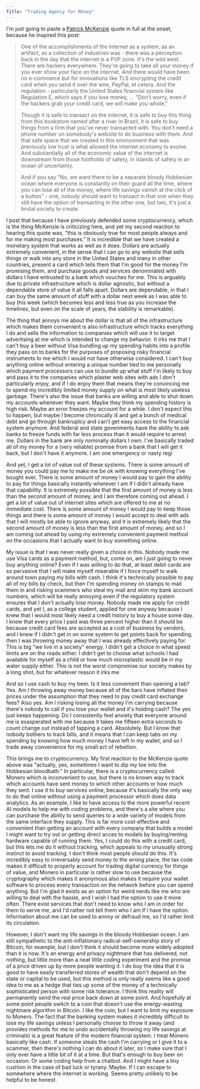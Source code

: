 ```yaml
---
Title: "Trading Agency for Money"
---
```


I'm just going to paste a [Patrick McKenzie](https://www.complexsystemspodcast.com/episodes/zeke-faux-stablecoins-tether/) quote in full at the onset, because he inspired this post:

> One of the accomplishments of the Internet as a system, as an artifact, as a collection of industries was - there was a perception back in the day that the internet is a PVP zone. It's the wild west. There are hackers everywhere. They're going to take all your money if you ever show your face on the internet. And there would have been no e-commerce but for innovations like TLS encrypting the credit card when you send it over the wire, PayPal, et cetera. And the regulation - particularly the United States financial system like Regulation E, which says if you lose money, ... "Don't worry, even if the hackers grab your credit card, we will make you whole."
>
> Though it is safe to transact on the internet, it is safe to buy this thing from this bookstore named after a river in Brazil, it is safe to buy things from a firm that you've never transacted with. You don't need a phone number on somebody's website to do business with them. And that safe space that we created in this environment that was previously low trust is what allowed the internet economy to evolve. And substantially all of the economic value of the internet is downstream from those footholds of safety, in islands of safety in an ocean of uncertainty.
>
> And if you say "No, we want there to be a separate bloody Hobbesian ocean where everyone is constantly on their guard all the time, where you can lose all of the money, where life savings vanish at the click of a button" - one, nobody should want to transact in that one when they still have the option of transacting in the other one, but two, it's just a brutal society to create.

I post that because I have previously defended some cryptocurrency, which is the thing McKenzie is criticizing here, and yet my second reaction to hearing this quote was, "this is obviously true for most people always and for me making most purchases." It is incredible that we have created a monetary system that works as well as it does. Dollars are actually extremely convenient, in the sense that I can go to any website that sells things or walk into any store in the United States and many in other countries, present a card which tells them that I'm good for the money I'm promising them, and purchase goods and services denominated with dollars I have entrusted to a bank which vouches for me. This is arguably due to private infrastructure which is dollar agnostic, but without a dependable store of value it all falls apart. Dollars are dependable, in that I can buy the same amount of stuff with a dollar next week as I was able to buy this week (which becomes less and less true as you increase the timelines, but even on the scale of years, the stability is remarkable).

The thing that annoys me about the dollar is that all of the infrastructure which makes them convenient is also infrastructure which tracks everything I do and sells the information to companies which will use it to target advertising at me which is intended to change my behavior. It irks me that I can't buy a beer without Visa bundling up my spending habits into a profile they pass on to banks for the purposes of proposing risky financial instruments to me which I would not have otherwise considered. I can't buy anything online without entering a unique number tied to me personally which payment processors can use to bundle up what stuff I'm likely to buy and pass it to the companies which plaster web sites with ads I don't particularly enjoy, and if I do enjoy them that means they're convincing me to spend my incredibly limited money supply on what is most likely useless garbage. There's also the issue that banks are willing and able to shut down my accounts whenever they want. Maybe they think my spending history is high risk. Maybe an error freezes my account for a while. I don't expect this to happen, but maybe I become chronically ill and get a bunch of medical debt and go through bankruptcy and can't get easy access to the financial system anymore. And federal and state govenments have the ability to ask banks to freeze funds with far less process than it would require to arrest me. Dollars in the bank are only nominally dollars I own. I've basically traded all of my money for a (very reliable) promise from a bank that I will get it back, but I don't have it anymore. I am one emergency or nasty regi

And yet, I get a lot of value out of these systems. There is some amount of money you could pay me to make me be ok with knowing everything I've bought ever. There is some amount of money I would pay to gain the ability to pay for things basically instantly wherever I am if I didn't already have that capability. It is extremely possible that the first amount of money is less than the second amount of money, and I am therefore coming out ahead. I get a lot of value out of internet sites which are offered to me at no immediate cost. There is some amount of money I would pay to keep those things and there is some amount of money I would accept to deal with ads that I will mostly be able to ignore anyway, and it is extremely likely that the second amount of money is less than the first amount of money, and so I am coming out ahead by using my extremely convenient payment method on the occasions that I actually want to buy something online.

My issue is that I was never really given a choice in this. Nobody made me use Visa cards as a payment method, but, come on, am I just going to never buy anything online? Even if I was willing to do that, at least debit cards are so pervasive that I will make myself miserable if I force myself to walk around town paying my bills with cash. I think it's technically possible to pay all of my bills by check, but then I'm spending money on stamps to mail them in and risking scammers who steal my mail and skim my bank account numbers, which will be really annoying even if the regulatory system ensures that I don't actually lose money. Nobody made me apply for credit cards, and yet I, as a college student, applied for one anyway because I knew that I would most likely need a credit history to buy a house some day. I knew that every price I paid was three percent higher than it should be because credit card fees are accepted as a cost of business by vendors, and I knew if I didn't get in on some system to get points back for spending, then I was throwing money away that I was already effectively paying for. This is big "we live in a society" energy. I didn't get a choice in what speed limits are on the roads either. I didn't get to choose what schools I had available for myself as a child or how much microplastic would be in my water supply either. This is not the worst compromise our society makes by a long shot, but for whatever reason it irks me.

And so I use cash to buy my beer. Is it less convenient than opening a tab? Yes. Am I throwing away money because all of the bars have inflated their prices under the assumption that they need to pay credit card exchange fees? Also yes. Am I risking losing all the money I'm carrying because there's nobody to call if you lose your wallet and it's holding cash? The yes just keeps happening. Do I consistently feel anxiety that everyone around me is exasperated with me because it takes me fifteen extra seconds to count change out instead of tapping a card. Absolutely. But I know that nobody bothers to track bills, and it means that I can keep tabs on my spending by knowing how much money I have left in my wallet, and so I trade away convenience for my small act of rebellion.

This brings me to cryptocurrency. My first reaction to the McKenzie quote above was "actually, yes, sometimes I want to dip my toe into the Hobbesian bloodbath." In particular, there is a cryptocurrency called Monero which is inconvenient to use, but there is no known way to track which accounts have sent money to which other accounts or how much they sent. I use it to buy services online, because it's basically the only way to do that online without using a payment processor which does data analytics. As an example, I like to have access to the more powerful recent AI models to help me with coding problems, and there's a site where you can purchase the ability to send queries to a wide variety of models from the same interface they supply. This is far more cost-effective and convenient than getting an account with every company that builds a model I might want to try out or getting direct acces to models by buying/renting hardware capable of running them. Yes, I could do this with a credit card, but this lets me do it without tracking, which appeals to my unusually strong instinct to avoid tracking. I don't think most people should do this. It's incredibly easy to irreversably send money to the wrong place, the tax code makes it difficult to properly account for trading digital currency for things of value, and Monero in particular is rather slow to use because the cryptography which makes it anonymous also makes it require your wallet software to process every transaction on the network before you can spend anything. But I'm glad it exists as an option for weird nerds like me who are willing to deal with the hassle, and I wish I had the option to use it more often. There exist services that don't need to know who I am in order for them to serve me, and I'd rather not tell them who I am if I have the option. Information about me can be used to annoy or defraud me, so I'd rather limit its circulation.

However, I don't want my life savings in the bloody Hobbesian ocean. I am still sympathetic to the anti-inflationary radical-self-ownership story of Bitcoin, for example, but I don't think it should become more widely adopted than it is now. It's an energy and privacy nightmare that has delivered, not nothing, but little more than a neat little coding experiment and the promise of a price driven up by more people wanting it. I do buy the idea that it is good to have easily transferred stores of wealth that don't depend on the state or capital to be used, but this method is only really seems like a good idea to me as a hedge that ties up some of the money of a technically sophisticated person with some risk tolerance. I think this reality will permanently send the real price back down at some point. And hopefully at some point people switch to a coin that doesn't use the energy-wasting nightmare algorithm in Bitcoin. I like the coin, but I want to limit my exposure to Monero. The fact that the banking system makes it incredibly difficult to lose my life savings unless I personally choose to throw it away (and provides methods for me to undo accidentally throwing my life savings at criminals) is a great feature of the modern financial system. I treat Monero basically like cash. If someone steals the cash I'm carrying or I give it to a scammer, then there's nothing I can do about it later, so I make sure that I only ever have a little bit of it at a time. But that's enough to buy beer on occasion. Or some coding help from a chatbot. And I might have a tiny cushion in the case of bad luck or tyrany. Maybe. If I can escape to somewhere where the internet is working. Seems pretty unlikely to be helpful to be honest.
